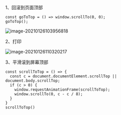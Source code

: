 1、回滚到页面顶部

```
const goToTop = () => window.scrollTo(0, 0);
goToTop();

```

![image-20210126103956818](C:\Users\86177\AppData\Roaming\Typora\typora-user-images\image-20210126103956818.png)

2、打印

![image-20210126110320217](C:\Users\86177\AppData\Roaming\Typora\typora-user-images\image-20210126110320217.png)

3、平滑滚到屏幕顶部

```
const scrollToTop = () => {
  const c = document.documentElement.scrollTop || document.body.scrollTop;
  if (c > 0) {
    window.requestAnimationFrame(scrollToTop);
    window.scrollTo(0, c - c / 8);
  }
}
scrollToTop()
```

